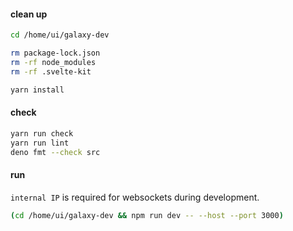 #### clean up

```bash
cd /home/ui/galaxy-dev

rm package-lock.json
rm -rf node_modules
rm -rf .svelte-kit

yarn install
```

#### check

```bash
yarn run check
yarn run lint
deno fmt --check src
```

#### run

`internal IP` is required for websockets during development.

```bash
(cd /home/ui/galaxy-dev && npm run dev -- --host --port 3000)
```
